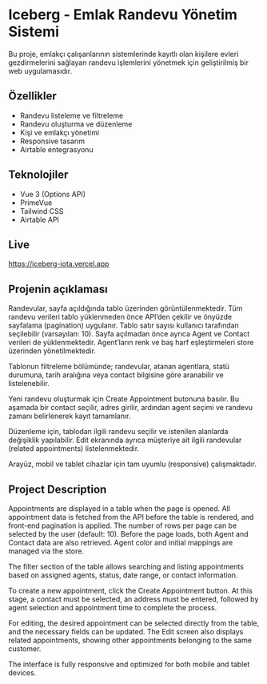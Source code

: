 # Iceberg - Emlak Randevu Yönetim Sistemi

Bu proje, emlakçı çalışanlarının sistemlerinde kayıtlı olan kişilere evleri gezdirmelerini sağlayan randevu işlemlerini yönetmek için geliştirilmiş bir web uygulamasıdır.

## Özellikler

- Randevu listeleme ve filtreleme
- Randevu oluşturma ve düzenleme
- Kişi ve emlakçı yönetimi
- Responsive tasarım
- Airtable entegrasyonu

## Teknolojiler

- Vue 3 (Options API)
- PrimeVue
- Tailwind CSS
- Airtable API
## Live
https://iceberg-iota.vercel.app

## Projenin açıklaması
Randevular, sayfa açıldığında tablo üzerinden görüntülenmektedir. Tüm randevu verileri tablo yüklenmeden önce API’den çekilir ve önyüzde sayfalama (pagination) uygulanır. Tablo satır sayısı kullanıcı tarafından seçilebilir (varsayılan: 10). Sayfa açılmadan önce ayrıca Agent ve Contact verileri de yüklenmektedir. Agent’ların renk ve baş harf eşleştirmeleri store üzerinden yönetilmektedir.

Tablonun filtreleme bölümünde; randevular, atanan agentlara, statü durumuna, tarih aralığına veya contact bilgisine göre aranabilir ve listelenebilir.

Yeni randevu oluşturmak için Create Appointment butonuna basılır. Bu aşamada bir contact seçilir, adres girilir, ardından agent seçimi ve randevu zamanı belirlenerek kayıt tamamlanır.

Düzenleme için, tablodan ilgili randevu seçilir ve istenilen alanlarda değişiklik yapılabilir. Edit ekranında ayrıca müşteriye ait ilgili randevular (related appointments) listelenmektedir.

Arayüz, mobil ve tablet cihazlar için tam uyumlu (responsive) çalışmaktadır.

## Project Description

Appointments are displayed in a table when the page is opened. All appointment data is fetched from the API before the table is rendered, and front-end pagination is applied. The number of rows per page can be selected by the user (default: 10). Before the page loads, both Agent and Contact data are also retrieved. Agent color and initial mappings are managed via the store.

The filter section of the table allows searching and listing appointments based on assigned agents, status, date range, or contact information.

To create a new appointment, click the Create Appointment button. At this stage, a contact must be selected, an address must be entered, followed by agent selection and appointment time to complete the process.

For editing, the desired appointment can be selected directly from the table, and the necessary fields can be updated. The Edit screen also displays related appointments, showing other appointments belonging to the same customer.

The interface is fully responsive and optimized for both mobile and tablet devices.

